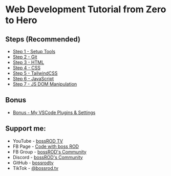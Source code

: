# Web Development Tutorial from Zero to Hero

## Steps (Recommended)

- [Step 1 - Setup Tools](./step-1_setup-tools/README.md) 
- [Step 2 - Git](./step-2_git/README.md)
- [Step 3 - HTML](./step-3_html/README.md)
- [Step 4 - CSS](./step-4_css/README.md)
- [Step 5 - TailwindCSS](./step-5_tailwindcss/README.md)
- [Step 6 - JavaScript](./step-6_javascript/README.md)
- [Step 7 - JS DOM Manipulation](./step-7_js-dom-manipulation/README.md)

## Bonus
- [Bonus - My VSCode Plugins & Settings](./bonus_my-vscode-plugins-and-settings/README.md)

## Support me:

- YouTube - [bossROD TV](https://www.youtube.com/bossrodtv)
- FB Page - [Code with boss ROD](https://www.facebook.com/codewithbossrod)
- FB Group - [bossROD's Community](https://www.facebook.com/groups/bossrodscommunity)
- Discord - [bossROD's Community](https://discord.gg/kvZQQzBFhD)
- GitHub - [bossrodtv](https://www.github.com/bossrodtv)
- TikTok - [@bossrod.tv](https://www.tiktok.com/@bossrod.tv)

